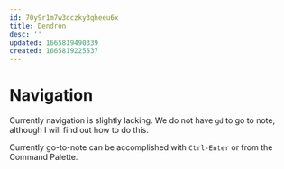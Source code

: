 ```yaml
---
id: 70y9r1m7w3dczky3qheeu6x
title: Dendron
desc: ''
updated: 1665819490339
created: 1665819225537
---
```


# Navigation

Currently navigation is slightly lacking.
We do not have `gd` to go to note, although I will find out how to do this.

Currently go-to-note can be accomplished with `Ctrl-Enter` or from the Command Palette.
